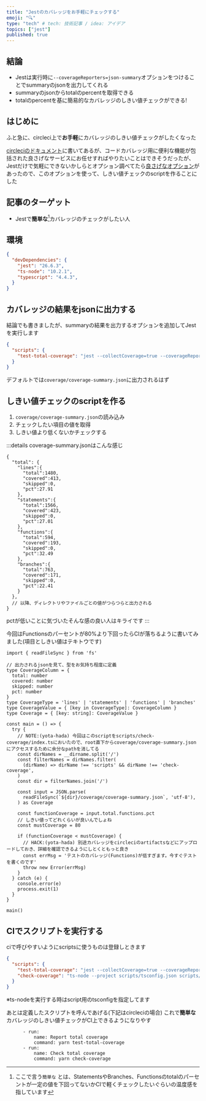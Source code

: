 ```yaml
---
title: "Jestのカバレッジをお手軽にチェックする"
emoji: "🔍"
type: "tech" # tech: 技術記事 / idea: アイデア
topics: ["jest"]
published: true
---
```


## 結論

- Jestは実行時に`--coverageReporters=json-summary`オプションをつけることでsummaryのjsonを出力してくれる
- summaryのjsonからtotalのpercentを取得できる
- totalのpercentを基に簡易的なカバレッジのしきい値チェックができる!

## はじめに

ふと急に、circleci上で**お手軽**にカバレッジのしきい値チェックがしたくなった

[circleciのドキュメント](https://circleci.com/docs/ja/2.0/code-coverage/#codecov)に書いてあるが、コードカバレッジ用に便利な機能が包括された良さげなサービスにお任せすればやりたいことはできそうだったが、Jestだけで気軽にできないかしらとオプション調べてたら[良さげなオプション](https://jestjs.io/ja/docs/configuration#coveragereporters-arraystring--string-options)があったので、このオプションを使って、しきい値チェックのscriptを作ることにした

## 記事のターゲット

- Jestで**簡単な**[^1]カバレッジのチェックがしたい人

[^1]: ここで言う`簡単な` とは、StatementsやBranches、Functionsのtotalのパーセントが一定の値を下回ってないかCIで軽くチェックしたいぐらいの温度感を指しています

## 環境

```json:package.json
{
  "devDependencies": {
    "jest": "26.6.3",
    "ts-node": "10.2.1",
    "typescript": "4.4.3",
  }
}
```

## カバレッジの結果をjsonに出力する

結論でも書きましたが、summaryの結果を出力するオプションを追加してJestを実行します

```json:package.json
{
  "scripts": {
    "test-total-coverage": "jest --collectCoverage=true --coverageReporters=json-summary",
  }
}
```

デフォルトでは`coverage/coverage-summary.json`に出力されるはず

## しきい値チェックのscriptを作る

1. `coverage/coverage-summary.json`の読み込み
2. チェックしたい項目の値を取得
3. しきい値より低くないかチェックする

:::details coverage-summary.jsonはこんな感じ

```json: coverage/coverage-summary.json
{
  "total": {
    "lines":{
      "total":1480,
      "covered":413,
      "skipped":0,
      "pct":27.91
    },
    "statements":{
      "total":1566,
      "covered":423,
      "skipped":0,
      "pct":27.01
    },
    "functions":{
      "total":594,
      "covered":193,
      "skipped":0,
      "pct":32.49
    },
    "branches":{
      "total":763,
      "covered":171,
      "skipped":0,
      "pct":22.41
    }
  },
  // 以降、ディレクトリやファイルごとの値がつらつらと出力される
}
```

pctが低いことに気づいたそんな感の良い人はキライです
:::


今回はFunctionsのパーセントが80%より下回ったらCIが落ちるように書いてみました(項目としきい値はテキトウです)

```typescript: scripts/check-coverage/index.ts
import { readFileSync } from 'fs'

// 出力されるjsonを見て、型をお気持ち程度に定義
type CoverageColumn = {
  total: number
  covered: number
  skipped: number
  pct: number
}
type CoverageType = 'lines' | 'statements' | 'functions' | 'branches'
type CoverageValue = { [key in CoverageType]: CoverageColumn }
type Coverage = { [key: string]: CoverageValue }

const main = () => {
  try {
    // NOTE:(yota-hada) 今回はこのscriptをscripts/check-coverage/index.tsにおいたので、root直下からcoverage/coverage-summary.jsonにアクセスするために余分なpathを消してる
    const dirNames = __dirname.split('/')
    const filterNames = dirNames.filter(
      (dirName) => dirName !== 'scripts' && dirName !== 'check-coverage',
    )
    const dir = filterNames.join('/')

    const input = JSON.parse(
      readFileSync(`${dir}/coverage/coverage-summary.json`, 'utf-8'),
    ) as Coverage

    const functionCoverage = input.total.functions.pct
    // しきい値ってどれくらいが良いんでしょね
    const mustCoverage = 80

    if (functionCoverage < mustCoverage) {
      // HACK:(yota-hada) 別途カバレッジをcircleciのartifactsなどにアップロードしておき、詳細を確認できるようにしとくともっと良き
      const errMsg = 'テストのカバレッジ(Functions)が低すぎます。今すぐテストを書くのです'
      throw new Error(errMsg)
    }
  } catch (e) {
    console.error(e)
    process.exit(1)
  }
}

main()
```

## CIでスクリプトを実行する
ciで呼びやすいようにscriptsに使うものは登録しときます

```json:package.json
{
  "scripts": {
    "test-total-coverage": "jest --collectCoverage=true --coverageReporters=json-summary",
    "check-coverage": "ts-node --project scripts/tsconfig.json scripts/check-coverage/main.ts",
  }
}
```

※ts-nodeを実行する時はscript用のtsconfigを指定してます


あとは定義したスクリプトを呼んであげる(下記はcircleciの場合)
これで**簡単な**カバレッジのしきい値チェックがCI上できるようになりやす
```yaml: config.yml
      - run:
          name: Report total coverage
          command: yarn test-total-coverage
      - run:
          name: Check total coverage
          command: yarn check-coverage
```